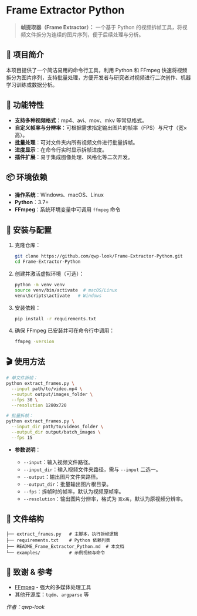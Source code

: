 # Frame Extractor Python

> **帧提取器（Frame Extractor）：** 一个基于 Python 的视频拆帧工具，将视频文件拆分为连续的图片序列，便于后续处理与分析。

## 📖 项目简介

本项目提供了一个简洁易用的命令行工具，利用 Python 和 FFmpeg 快速将视频拆分为图片序列，支持批量处理，方便开发者与研究者对视频进行二次创作、机器学习训练或数据分析。

## 🚀 功能特性

* **支持多种视频格式**：mp4、avi、mov、mkv 等常见格式。
* **自定义帧率与分辨率**：可根据需求指定输出图片的帧率（FPS）与尺寸（宽×高）。
* **批量处理**：可对文件夹内所有视频文件进行批量拆帧。
* **进度显示**：在命令行实时显示拆帧进度。
* **插件扩展**：易于集成图像处理、风格化等二次开发。

## 📦 环境依赖

* **操作系统**：Windows、macOS、Linux
* **Python**：3.7+
* **FFmpeg**：系统环境变量中可调用 `ffmpeg` 命令

## 🔧 安装与配置

1. 克隆仓库：

   ```bash
   git clone https://github.com/qwp-look/Frame-Extractor-Python.git
   cd Frame-Extractor-Python
   ```
2. 创建并激活虚拟环境（可选）：

   ```bash
   python -m venv venv
   source venv/bin/activate  # macOS/Linux
   venv\Scripts\activate   # Windows
   ```
3. 安装依赖：

   ```bash
   pip install -r requirements.txt
   ```
4. 确保 FFmpeg 已安装并可在命令行中调用：

   ```bash
   ffmpeg -version
   ```

## 🎬 使用方法

```bash
# 单文件拆帧：
python extract_frames.py \
  --input path/to/video.mp4 \
  --output output/images_folder \
  --fps 30 \
  --resolution 1280x720

# 批量拆帧：
python extract_frames.py \
  --input_dir path/to/videos_folder \
  --output_dir output/batch_images \
  --fps 15
```

* **参数说明**：

  * `--input`：输入视频文件路径。
  * `--input_dir`：输入视频文件夹路径，需与 `--input` 二选一。
  * `--output`：输出图片文件夹路径。
  * `--output_dir`：批量输出图片根目录。
  * `--fps`：拆帧时的帧率，默认为视频原帧率。
  * `--resolution`：输出图片分辨率，格式为 `宽x高`，默认为原视频分辨率。

## 📂 文件结构

```plain
├── extract_frames.py   # 主脚本，执行拆帧逻辑
├── requirements.txt    # Python 依赖列表
├── README_Frame_Extractor_Python.md  # 本文档
└── examples/           # 示例视频与命令
```

## 🤝 致谢 & 参考

* [FFmpeg](https://ffmpeg.org/) - 强大的多媒体处理工具
* 其他开源库：`tqdm`、`argparse` 等

*作者：qwp-look*
